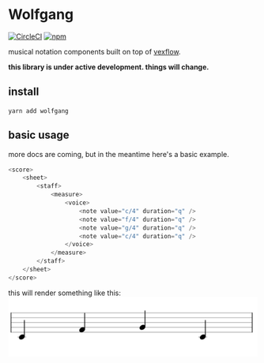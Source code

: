 # Wolfgang

[![CircleCI][build-badge]][build]
[![npm](https://img.shields.io/npm/v/npm.svg)](https://www.npmjs.com/package/wolfgang)


musical notation components built on top of [vexflow](https://github.com/0xfe/vexflow).

**this library is under active development. things will change.**

[build-badge]: https://circleci.com/gh/khisakuni/schubert/tree/master.svg?style=svg
[build]: https://circleci.com/gh/khisakuni/schubert

[npm-badge]: https://img.shields.io/npm/v/npm-package.png?style=flat-square
[npm]: https://www.npmjs.org/package/npm-package

## install
```
yarn add wolfgang
```

## basic usage
more docs are coming, but in the meantime here's a basic example.
```javascript
<score>
    <sheet>
        <staff>
            <measure>
                <voice>
                    <note value="c/4" duration="q" />
                    <note value="f/4" duration="q" />
                    <note value="g/4" duration="q" />
                    <note value="c/4" duration="q" />
                </voice>
            </measure>
        </staff>
    </sheet>
</score>
```

this will render something like this:
![example image](./readme-example.png)
